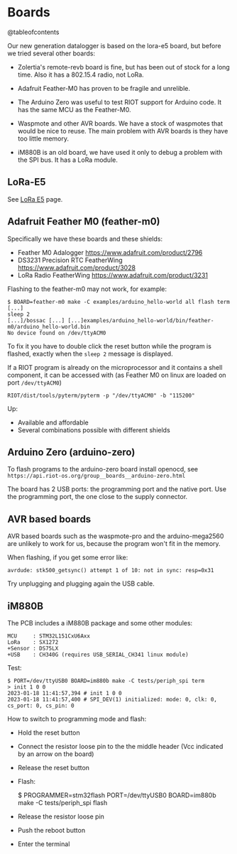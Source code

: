 # Boards

@tableofcontents

Our new generation datalogger is based on the lora-e5 board, but before we tried several
other boards:

- Zolertia's remote-revb board is fine, but has been out of stock for a long time. Also
  it has a 802.15.4 radio, not LoRa.

- Adafruit Feather-M0 has proven to be fragile and unrelible.

- The Arduino Zero was useful to test RIOT support for Arduino code. It has the same MCU
  as the Feather-M0.

- Waspmote and other AVR boards. We have a stock of waspmotes that would be nice to reuse.
  The main problem with AVR boards is they have too little memory.

- iM880B is an old board, we have used it only to debug a problem with the SPI bus. It has
  a LoRa module.


## LoRa-E5

See [LoRa E5](lora_e5.md) page.


## Adafruit Feather M0 (feather-m0)

Specifically we have these boards and these shields:

- Feather M0 Adalogger https://www.adafruit.com/product/2796
- DS3231 Precision RTC FeatherWing https://www.adafruit.com/product/3028
- LoRa Radio FeatherWing https://www.adafruit.com/product/3231

Flashing to the feather-m0 may not work, for example:

    $ BOARD=feather-m0 make -C examples/arduino_hello-world all flash term
    [...]
    sleep 2
    [...]/bossac [...] [...]examples/arduino_hello-world/bin/feather-m0/arduino_hello-world.bin
    No device found on /dev/ttyACM0

To fix it you have to double click the reset button while the program is
flashed, exactly when the ``sleep 2`` message is displayed.

If a RIOT program is already on the microprocessor and it contains a shell component, it can be accessed with (as Feather M0 on linux are loaded on port `/dev/ttyACM0`)

```
RIOT/dist/tools/pyterm/pyterm -p "/dev/ttyACM0" -b "115200"
```



Up:

- Available and affordable
- Several combinations possible with different shields


## Arduino Zero (arduino-zero)

To flash programs to the arduino-zero board install openocd, see
``https://api.riot-os.org/group__boards__arduino-zero.html``

The board has 2 USB ports: the programming port and the native port.
Use the programming port, the one close to the supply connector.


## AVR based boards

AVR based boards such as the waspmote-pro and the arduino-mega2560 are unlikely
to work for us, because the program won't fit in the memory.

When flashing, if you get some error like:

    avrdude: stk500_getsync() attempt 1 of 10: not in sync: resp=0x31

Try unplugging and plugging again the USB cable.

## iM880B

The PCB includes a iM880B package and some other modules:

    MCU     : STM32L151CxU6Axx
    LoRa    : SX1272
    +Sensor : DS75LX
    +USB    : CH340G (requires USB_SERIAL_CH341 linux module)

Test:

    $ PORT=/dev/ttyUSB0 BOARD=im880b make -C tests/periph_spi term
    > init 1 0 0
    2023-01-18 11:41:57,394 # init 1 0 0
    2023-01-18 11:41:57,400 # SPI_DEV(1) initialized: mode: 0, clk: 0, cs_port: 0, cs_pin: 0

How to switch to programming mode and flash:

- Hold the reset button
- Connect the resistor loose pin to the the middle header (Vcc indicated by an arrow on
  the board)
- Release the reset button
- Flash:

    $ PROGRAMMER=stm32flash PORT=/dev/ttyUSB0 BOARD=im880b make -C tests/periph_spi flash

- Release the resistor loose pin
- Push the reboot button
- Enter the terminal
